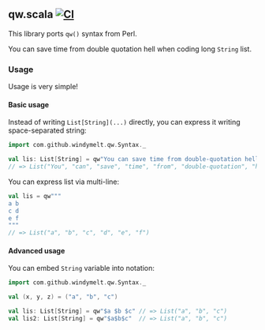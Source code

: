 ## qw.scala [![CI](https://github.com/windymelt/qw.scala/actions/workflows/ci.yaml/badge.svg?branch=main)](https://github.com/windymelt/qw.scala/actions/workflows/ci.yaml)

This library ports `qw()` syntax from Perl.

You can save time from double quotation hell when coding long `String` list.

### Usage

Usage is very simple!

#### Basic usage

Instead of writing `List[String](...)` directly, you can express it writing space-separated string:

```scala
import com.github.windymelt.qw.Syntax._

val lis: List[String] = qw"You can save time from double-quotation hell"
// => List("You", "can", "save", "time", "from", "double-quotation", "hell")
```

You can express list via multi-line:

```scala
val lis = qw"""
a b
c d
e f
"""
// => List("a", "b", "c", "d", "e", "f")
```

#### Advanced usage

You can embed `String` variable into notation:

```scala
import com.github.windymelt.qw.Syntax._

val (x, y, z) = ("a", "b", "c")

val lis: List[String] = qw"$a $b $c" // => List("a", "b", "c")
val lis2: List[String] = qw"$a$b$c"  // => List("a", "b", "c")
```
